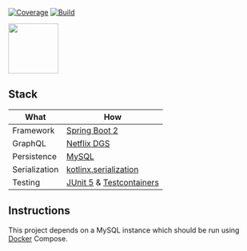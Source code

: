 [![Coverage](https://codecov.io/gh/itsandreramon/spring-starter/branch/master/graph/badge.svg)](https://codecov.io/gh/itsandreramon/spring-starter)
[![Build](https://github.com/itsandreramon/spring-starter/workflows/Build/badge.svg?branch=master)](https://github.com/itsandreramon/spring-starter/actions)

<img width="auto" height="100px" src="https://i.imgur.com/7HXv0L2.png">

## Stack

| What          | How                                                                                                                        |
|---------------|----------------------------------------------------------------------------------------------------------------------------|
| Framework     | [Spring Boot 2](https://spring.io/)                                                                                        |
| GraphQL       | [Netflix DGS](https://github.com/Netflix/dgs-framework)                                                                    |
| Persistence   | [MySQL](https://www.mysql.com/)                                                                                        |
| Serialization | [kotlinx.serialization](https://github.com/Kotlin/kotlinx.serialization)                                                   |
| Testing       | [JUnit 5](https://github.com/junit-team/junit5) & [Testcontainers](https://github.com/testcontainers/testcontainers-java/) |

## Instructions

This project depends on a MySQL instance which should be run
using [Docker](https://www.docker.com/products/docker-desktop) Compose.
